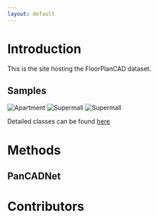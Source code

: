 ```yaml
---
layout: default
---
```


# Introduction
This is the site hosting the FloorPlanCAD dataset.

## Samples

![Apartment]()
![Supermall]()
![Supermall]()

Detailed classes can be found [here](./classes-page.html)


# Methods

## PanCADNet


# Contributors
